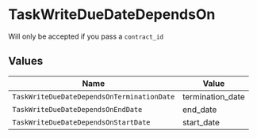 # TaskWriteDueDateDependsOn

Will only be accepted if you pass a `contract_id`


## Values

| Name                                       | Value                                      |
| ------------------------------------------ | ------------------------------------------ |
| `TaskWriteDueDateDependsOnTerminationDate` | termination_date                           |
| `TaskWriteDueDateDependsOnEndDate`         | end_date                                   |
| `TaskWriteDueDateDependsOnStartDate`       | start_date                                 |